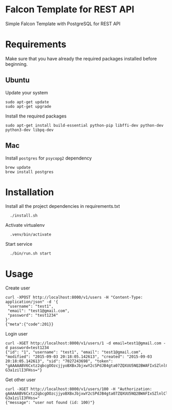 Falcon Template for REST API
============================
Simple Falcon Template with PostgreSQL for REST API


Requirements
============
Make sure that you have already the required packages installed before beginning.

Ubuntu
------

Update your system

```
sudo apt-get update
sudo apt-get upgrade
```

Install the required packages 

```
sudo apt-get install build-essential python-pip libffi-dev python-dev python3-dev libpq-dev
```

Mac
---

Install `postgres` for `psycopg2` dependency
```
brew update
brew install postgres
```


Installation
============

Install all the project dependencies in requirements.txt

```
  ./install.sh
```
Activate virtualenv

```
  .venv/bin/activate
```

Start service

```
  ./bin/run.sh start
```

Usage
=====

Create user
```
curl -XPOST http://localhost:8000/v1/users -H "Content-Type: application/json" -d '{
 "username": "test1",
 "email": "test1@gmail.com",
 "password": "test1234"
}'
{"meta":{"code":201}}
```

Login user
```
curl -XGET http://localhost:8000/v1/users/1 -d email=test1@gmail.com -d password=test1234
{"id": "1", "username": "test1", "email": "test1@gmail.com", "modified": "2015-09-03 20:18:05.142613", "created": "2015-09-03 20:18:05.142613", "sid": "7027243698", "token": "gAAAAABV6Cxtz2qbcgOOzcjjyoBXBxJbjxwY2cSPdJB4gta07ZQXUU5NQ2BWAFIxSZlnlCl7wAwLe0RtBECUuV96RX9iiU63BP7wI1RQW-G3a1zilI3FHss="}
```

Get other user
```
curl -XGET http://localhost:8000/v1/users/100 -H "Authorization: gAAAAABV6Cxtz2qbcgOOzcjjyoBXBxJbjxwY2cSPdJB4gta07ZQXUU5NQ2BWAFIxSZlnlCl7wAwLe0RtBECUuV96RX9iiU63BP7wI1RQW-G3a1zilI3FHss="
{"message": "user not found (id: 100)"}
```